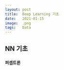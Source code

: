 ```yaml
---
layout: post
title:  Deep Learning 기초
date:   2021-01-15
image:  .png
tags:   Data
---
```

## NN 기초

### `퍼셉트론`
